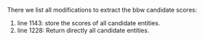 There we list all modifications to extract the bbw candidate scores: 

1. line 1143: store the scores of all candidate entities. 
2. line 1228: Return directly all candidate entities.